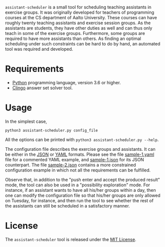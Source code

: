 `assistant-scheduler` is a small tool for
scheduling teaching assistants in exercise groups.
It was originally developed for teachers of programming courses
at the CS department of Aalto University.
These courses can have roughly twenty teaching assistants and exercise session groups.
As the assistants are students, they have other duties as well and
can thus only teach in some of the exercise groups.
Furthermore, some groups are required to have more assistants than others.
As finding an optimal scheduling under such constraints can be hard to do by hand, an automated tool was required and developed.

# Requirements

* [Python](https://www.python.org/) programming language, version 3.6 or higher.
* [Clingo](https://github.com/potassco/clingo) answer set solver tool.

# Usage

In the simplest case,
```
python3 assistant-scheduler.py config_file
```
All the options can be printed with `python3 assistant-scheduler.py --help`.

The configuration file describes the exercise groups and assistants.
It can be either in the [JSON](https://tools.ietf.org/html/rfc8259) or [YAML](https://yaml.org/) formats.
Please see the file [sample-1.yaml](sample-1.yaml) file for a commented YAML example,
and [sample-1.json](sample-1.json) for its JSON counterpart.
The file [sample-2.json](sample-2.json) contains a more constrained configuration example in which not all the requirements can be fulfilled.

Observe that, in addition to the "push enter and accept the produced result" mode,
the tool can also be used in a "possibility exploration" mode.
For instance, if an assistant wants to have all his/her groups within a day,
then one can modify the configuration file so that his/her groups are
only allowed on Tuesday, for instance,
and then run the tool to see whether the rest of the assistants
can still be scheduled in a satisfactory manner.

# License

The `assistant-scheduler` tool is released under the [MIT License](LICENSE).

